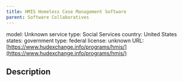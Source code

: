 ```yaml
---
title: HMIS Homeless Case Management Software
parent: Software Collaboratives
---
```


model: Unknown
service type: Social Services
country: United States
states: 
government type: federal
license: unknown
URL: [https://www.hudexchange.info/programs/hmis/](https://www.hudexchange.info/programs/hmis/)

## Description
